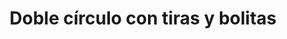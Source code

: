 ---
title: Doble círculo con tiras y bolitas
date: 
draft: false

# descripcion
description : Aro de plata con doble círculo con tiras y bolitas

materials: Plata 925

color: Plateado

dimensions: 5cm

code: 01-01-0088

type: "Aros"

categories: []

# Images
# first image will be shown in the product page
images:
  # - image: "images/path_to_image"
  # La ubicacion de las imagenes es imagenes/Aros/Aros.Colgantes/01-01-0088-doble-circulo-con-tiras-y-bolitas
  - image: "./images/aros/colgantes/01-01-0088-doble-circulo-con-tiras-y-bolitas_a.jpeg"
  - image: "./images/aros/colgantes/01-01-0088-doble-circulo-con-tiras-y-bolitas_b.jpeg"
---